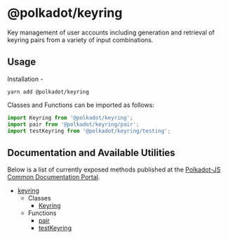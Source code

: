 
@polkadot/keyring
=================

Key management of user accounts including generation and retrieval of keyring pairs from a variety of input combinations.

Usage
-----

Installation -

```
yarn add @polkadot/keyring
```

Classes and Functions can be imported as follows:

```js
import Keyring from '@polkadot/keyring';
import pair from '@polkadot/keyring/pair';
import testKeyring from '@polkadot/keyring/testing';
```

Documentation and Available Utilities
-------------------------------------

Below is a list of currently exposed methods published at the [Polkadot-JS Common Documentation Portal](https://polkadot.js.org/common/keyring/).

*   [keyring](https://polkadot.js.org/common/keyring/README.md)
    *   Classes
        *   [Keyring](https://polkadot.js.org/common/keyring/classes/_index_.keyring.md)
    *   Functions
        *   [pair](https://polkadot.js.org/common/keyring/modules/_pair_index_.md)
        *   [testKeyring](https://polkadot.js.org/common/keyring/modules/_testing_.md)

